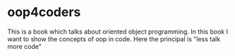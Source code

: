 # oop4coders
This is a book which talks about oriented object programming. In this book I want to show the concepts of oop in code. Here the principal is "less talk more code"

